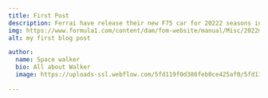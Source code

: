 ```yaml
---
title: First Post
description: Ferrai have release their new F75 car for 20222 seasons in Bahrain Grand Prix
img: https://www.formula1.com/content/dam/fom-website/manual/Misc/2022manual/WinterFebruary/2200028-scuderia-ferrari-2022-f1-75-debut.jpg
alt: my first blog post

author:
  name: Space walker
  bio: All about Walker
  image: https://uploads-ssl.webflow.com/5fd119f0d386feb0ce425af0/5fd119f0d386fede1c425ce4_Author%20in%20Nando%20Blue.png
  
---
```











